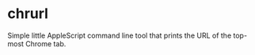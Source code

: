 # chrurl

Simple little AppleScript command line tool that prints the URL of the
top-most Chrome tab.

[//]: # (README.md ends here)
